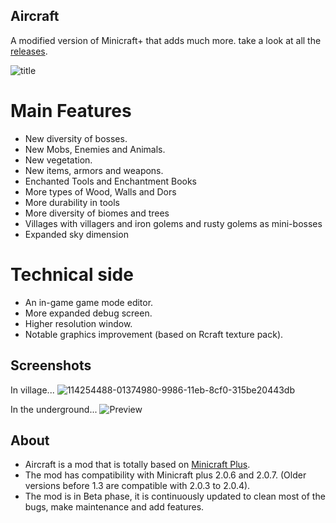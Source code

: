 ## Aircraft
A modified version of Minicraft+ that adds much more. take a look at all the [releases](https://github.com/TheBigEye/Aircraft-Mod/releases).

![title](https://user-images.githubusercontent.com/63316583/113479425-732f0080-9465-11eb-86d9-ffcf2c865f84.png)

# Main Features
- New diversity of bosses.
- New Mobs, Enemies and Animals.
- New vegetation.
- New items, armors and weapons.
- Enchanted Tools and Enchantment Books
- More types of Wood, Walls and Dors
- More durability in tools
- More diversity of biomes and trees
- Villages with villagers and iron golems and rusty golems as mini-bosses
- Expanded sky dimension

# Technical side
- An in-game game mode editor.
- More expanded debug screen.
- Higher resolution window.
- Notable graphics improvement (based on Rcraft texture pack).

## Screenshots
In village...
![114254488-01374980-9986-11eb-8cf0-315be20443db](https://user-images.githubusercontent.com/63316583/114254689-3db77500-9987-11eb-8905-5ed3ff38614d.png)

In the underground...
![Preview](https://user-images.githubusercontent.com/63316583/114254700-4ad46400-9987-11eb-91de-a90fe81f742b.png)

## About
- Aircraft is a mod that is totally based on [Minicraft Plus](https://github.com/chrisj42/minicraft-plus-revived).
- The mod has compatibility with Minicraft plus 2.0.6 and 2.0.7. (Older versions before 1.3 are compatible with 2.0.3 to 2.0.4).
- The mod is in Beta phase, it is continuously updated to clean most of the bugs, make maintenance and add features.
